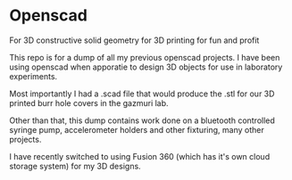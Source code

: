 # Openscad
For 3D constructive solid geometry for 3D printing for fun and profit

This repo is for a dump of all my previous openscad projects. I have been using openscad when apporatie to design 3D objects for use in laboratory experiments. 

Most importantly I had a .scad file that would produce the .stl for our 3D printed burr hole covers in the gazmuri lab.

Other than that, this dump contains work done on a bluetooth controlled syringe pump, accelerometer holders and other fixturing, many other projects.

I have recently switched to using Fusion 360 (which has it's own cloud storage system) for my 3D designs.



